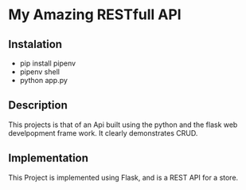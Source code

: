 # My Amazing RESTfull API

## Instalation

* pip install pipenv
* pipenv shell
* python app.py

## Description

This projects is that of an Api built using the python and the flask web develpopment frame work.
It clearly demonstrates CRUD. 

## Implementation

This Project is implemented using Flask, and is a REST API for a store.
